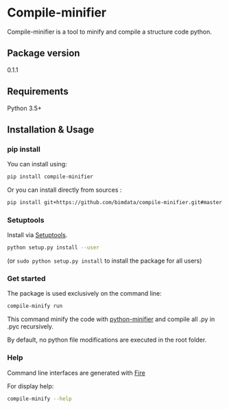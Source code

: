 # Compile-minifier
Compile-minifier is a tool to minify and compile a structure code python.

## Package version

0.1.1

## Requirements

Python 3.5+

## Installation & Usage
### pip install

You can install using:
```sh
pip install compile-minifier
```

Or you can install directly from sources :
```sh
pip install git+https://github.com/bimdata/compile-minifier.git#master
```

### Setuptools

Install via [Setuptools](http://pypi.python.org/pypi/setuptools).

```sh
python setup.py install --user
```
(or `sudo python setup.py install` to install the package for all users)

### Get started

The package is used exclusively on the command line:
```sh
compile-minify run
```
This command minify the code with [python-minifier](https://pypi.org/project/python-minifier/) and compile all .py in .pyc recursively.

By default, no python file modifications are executed in the root folder.

### Help

Command line interfaces are generated with [Fire](https://github.com/google/python-fire)

For display help:
```sh
compile-minify --help
```
